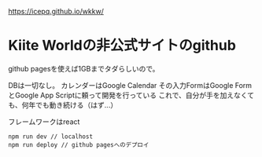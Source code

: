 https://icepq.github.io/wkkw/

# Kiite Worldの非公式サイトのgithub
github pagesを使えば1GBまでタダらしいので。

DBは一切なし。
カレンダーはGoogle Calendar
その入力FormはGoogle FormとGoogle App Scriptに頼って開発を行っている
これで、自分が手を加えなくても、何年でも動き続ける（はず...）

フレームワークはreact
```
npm run dev // localhost
npm run deploy // github pagesへのデプロイ
```